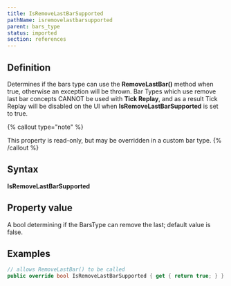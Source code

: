 ```yaml
---
title: IsRemoveLastBarSupported
pathName: isremovelastbarsupported
parent: bars_type
status: imported
section: references
---
```


## Definition

Determines if the bars type can use the **RemoveLastBar()** method when true, otherwise an exception will be thrown. Bar Types which use remove last bar concepts CANNOT be used with **Tick Replay**, and as a result Tick Replay will be disabled on the UI when **IsRemoveLastBarSupported** is set to true.

{% callout type="note" %}

This property is read-only, but may be overridden in a custom bar type.
{% /callout %}

## Syntax

**IsRemoveLastBarSupported**

## Property value

A bool determining if the BarsType can remove the last; default value is false.

## Examples

```csharp
// allows RemoveLastBar() to be called
public override bool IsRemoveLastBarSupported { get { return true; } }

```
